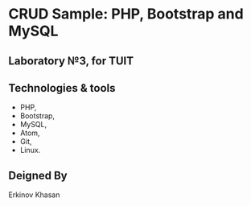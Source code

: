 # CRUD Sample: PHP, Bootstrap and MySQL

## Laboratory №3, for TUIT
## Technologies & tools

- PHP,
- Bootstrap,
- MySQL,
- Atom, 
- Git, 
- Linux.

## Deigned By  
  Erkinov Khasan